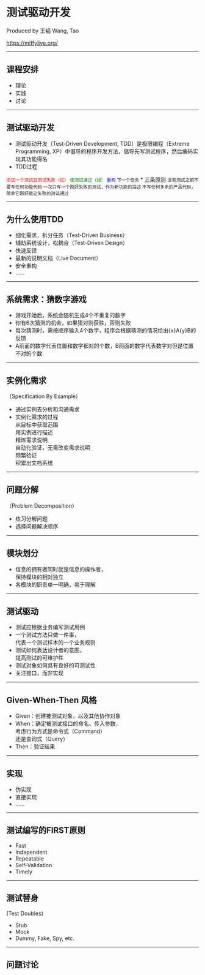 # 测试驱动开发

Produced by 王韬 Wang, Tao

https://miffyliye.org/

---

## 课程安排

* 理论
* 实践
* 讨论

---

## 测试驱动开发

*  测试驱动开发（Test-Driven Development, TDD）是极限编程（Extreme Programming, XP）中倡导的程序开发方法，倡导先写测试程序，然后编码实现其功能得名
* TDD过程  
<small>
<span style="color:red">添加一个测试且测试失败（红）</span>  
<span style="color:green">使测试通过（绿）</span>  
<span style="color:blue">重构</span>  
下一个任务
</small>
* 三条原则  
<small>
没有测试之前不要写任何功能代码  
一次只写一个刚好失败的测试，作为新功能的描述  
不写任何多余的产品代码，除非它刚好能让失败的测试通过
</small>

---

## 为什么使用TDD

* 细化需求，拆分任务（Test-Driven Business）
* 辅助系统设计，松耦合（Test-Driven Design）
* 快速反馈
* 最新的说明文档（Live Document）
* 安全重构
* ......

---

## 系统需求：猜数字游戏

* 游戏开始后，系统会随机生成4个不重复的数字
* 你有6次猜测的机会，如果猜对则获胜，否则失败
* 每次猜测时，需按顺序输入4个数字，程序会根据猜测的情况给出{x}A{y}B的反馈
* A前面的数字代表位置和数字都对的个数，B前面的数字代表数字对但是位置不对的个数

---

## 实例化需求  
（Specification By Example）

* 通过实例去分析和沟通需求
* 实例化需求的过程  
从目标中获取范围  
用实例进行描述  
精炼需求说明  
自动化验证，无需改变需求说明  
频繁验证  
积累出文档系统

---

## 问题分解
（Problem Decomposition）

* 练习分解问题
* 选择问题解决顺序

---

## 模块划分

* 信息的拥有者同时就是信息的操作者，  
保持模块的相对独立
* 各模块的职责单一明确，易于理解

---

## 测试驱动

* 测试应根据业务编写测试用例
* 一个测试方法只做一件事，  
代表一个测试样本的一个业务规则
* 测试如何表达设计者的意图，  
提高测试的可维护性
* 测试对象如何具有良好的可测试性
* 关注接口，而非实现

---

## Given-When-Then 风格

* Given：创建被测试对象，以及其他协作对象
* When：确定被测试接口的命名、传入参数，  
考虑行为方式是命令式（Command）  
还是查询式（Query）
* Then：验证结果

---

## 实现

* 伪实现
* 直接实现
* ......

---

## 测试编写的FIRST原则

* Fast
* Independent
* Repeatable
* Self-Validation
* Timely

---

## 测试替身
(Test Doubles)

* Stub
* Mock
* Dummy, Fake, Spy, etc.

---

## 问题讨论